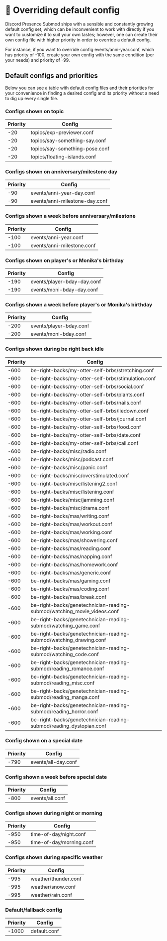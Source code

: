 # 🔌 Overriding default config

Discord Presence Submod ships with a sensible and constantly growing default
config set, which can be inconvenient to work with directly if you want to
customize it to suit your own tastes; however, one can create their own config
file with higher priority in order to override a default config.

For instance, if you want to override config events/anni-year.conf, which has
priority of -100, create your own config with the same condition (per your
needs) and priority of -99.

## Default configs and priorities

Below you can see a table with default config files and their priorities for
your convenience in finding a desired config and its priority without a need to
dig up every single file.

### Configs shown on topic

| Priority | Config                                                                  |
|----------|-------------------------------------------------------------------------|
| -20      | topics/exp-previewer.conf                                               |
| -20      | topics/say-something-say.conf                                           |
| -20      | topics/say-something-pose.conf                                          |
| -20      | topics/floating-islands.conf                                            |

### Configs shown on anniversary/milestone day

| Priority | Config                                                                  |
|----------|-------------------------------------------------------------------------|
| -90      | events/anni-year-day.conf                                               |
| -90      | events/anni-milestone-day.conf                                          |

### Configs shown a week before anniversary/milestone

| Priority | Config                                                                  |
|----------|-------------------------------------------------------------------------|
| -100     | events/anni-year.conf                                                   |
| -100     | events/anni-milestone.conf                                              |

### Configs shown on player's or Monika's birthday

| Priority | Config                                                                  |
|----------|-------------------------------------------------------------------------|
| -190     | events/player-bday-day.conf                                             |
| -190     | events/moni-bday-day.conf                                               |

### Configs shown a week before player's or Monika's birthday

| Priority | Config                                                                  |
|----------|-------------------------------------------------------------------------|
| -200     | events/player-bday.conf                                                 |
| -200     | events/moni-bday.conf                                                   |

### Configs shown during be right back idle

| Priority | Config                                                                  |
|----------|-------------------------------------------------------------------------|
| -600     | be-right-backs/my-otter-self-brbs/stretching.conf                       |
| -600     | be-right-backs/my-otter-self-brbs/stimulation.conf                      |
| -600     | be-right-backs/my-otter-self-brbs/social.conf                           |
| -600     | be-right-backs/my-otter-self-brbs/plants.conf                           |
| -600     | be-right-backs/my-otter-self-brbs/nails.conf                            |
| -600     | be-right-backs/my-otter-self-brbs/liedown.conf                          |
| -600     | be-right-backs/my-otter-self-brbs/journal.conf                          |
| -600     | be-right-backs/my-otter-self-brbs/food.conf                             |
| -600     | be-right-backs/my-otter-self-brbs/date.conf                             |
| -600     | be-right-backs/my-otter-self-brbs/call.conf                             |
| -600     | be-right-backs/misc/radio.conf                                          |
| -600     | be-right-backs/misc/podcast.conf                                        |
| -600     | be-right-backs/misc/panic.conf                                          |
| -600     | be-right-backs/misc/overstimulated.conf                                 |
| -600     | be-right-backs/misc/listening2.conf                                     |
| -600     | be-right-backs/misc/listening.conf                                      |
| -600     | be-right-backs/misc/jamming.conf                                        |
| -600     | be-right-backs/misc/drama.conf                                          |
| -600     | be-right-backs/mas/writing.conf                                         |
| -600     | be-right-backs/mas/workout.conf                                         |
| -600     | be-right-backs/mas/working.conf                                         |
| -600     | be-right-backs/mas/showering.conf                                       |
| -600     | be-right-backs/mas/reading.conf                                         |
| -600     | be-right-backs/mas/napping.conf                                         |
| -600     | be-right-backs/mas/homework.conf                                        |
| -600     | be-right-backs/mas/generic.conf                                         |
| -600     | be-right-backs/mas/gaming.conf                                          |
| -600     | be-right-backs/mas/coding.conf                                          |
| -600     | be-right-backs/mas/break.conf                                           |
| -600     | be-right-backs/genetechnician-reading-submod/watching_movie_videos.conf |
| -600     | be-right-backs/genetechnician-reading-submod/watching_game.conf         |
| -600     | be-right-backs/genetechnician-reading-submod/watching_drawing.conf      |
| -600     | be-right-backs/genetechnician-reading-submod/watching_code.conf         |
| -600     | be-right-backs/genetechnician-reading-submod/reading_romance.conf       |
| -600     | be-right-backs/genetechnician-reading-submod/reading_misc.conf          |
| -600     | be-right-backs/genetechnician-reading-submod/reading_manga.conf         |
| -600     | be-right-backs/genetechnician-reading-submod/reading_horror.conf        |
| -600     | be-right-backs/genetechnician-reading-submod/reading_dystopian.conf     |

### Config shown on a special date

| Priority | Config                                                                  |
|----------|-------------------------------------------------------------------------|
| -790     | events/all-day.conf                                                     |

### Config shown a week before special date

| Priority | Config                                                                  |
|----------|-------------------------------------------------------------------------|
| -800     | events/all.conf                                                         |

### Configs shown during night or morning

| Priority | Config                                                                  |
|----------|-------------------------------------------------------------------------|
| -950     | time-of-day/night.conf                                                  |
| -950     | time-of-day/morning.conf                                                |

### Configs shown during specific weather

| Priority | Config                                                                  |
|----------|-------------------------------------------------------------------------|
| -995     | weather/thunder.conf                                                    |
| -995     | weather/snow.conf                                                       |
| -995     | weather/rain.conf                                                       |

### Default/fallback config

| Priority | Config                                                                  |
|----------|-------------------------------------------------------------------------|
| -1000    | default.conf                                                            |